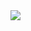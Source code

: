 <img src="https://img.shields.io/badge/javascript-색코드?style=for-the-badge&logo=https://simpleicons.org/icons/javascript.svg&logoColor=black">
